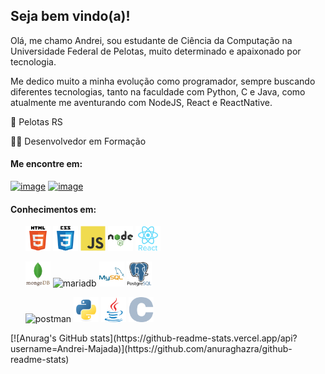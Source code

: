 ## Seja bem vindo(a)!

Olá, me chamo Andrei, sou estudante de Ciência da Computação na Universidade Federal de Pelotas, muito determinado e apaixonado por tecnologia. 

Me dedico muito a minha evolução como programador, sempre buscando diferentes tecnologias, tanto na faculdade com Python, C e Java, como atualmente me aventurando com NodeJS, React e ReactNative.

 📍   Pelotas RS
 
👨‍💻 Desenvolvedor em Formação

#### Me encontre em: 
[![image](https://img.shields.io/badge/LinkedIn-0077B5?style=for-the-badge&logo=linkedin&logoColor=white)](https://www.linkedin.com/in/asmajada)        [![image](https://img.shields.io/badge/Gmail-D14836?style=for-the-badge&logo=gmail&logoColor=white)](mailto:andreimajada@gmail.com)

#### Conhecimentos em:
<ul>
 <img src="https://raw.githubusercontent.com/devicons/devicon/master/icons/html5/html5-original-wordmark.svg" alt="html5" width="40" height="40"/>  
 <img src="https://raw.githubusercontent.com/devicons/devicon/master/icons/css3/css3-original-wordmark.svg" alt="css3" width="40" height="40"/>
   <img src="https://raw.githubusercontent.com/devicons/devicon/master/icons/javascript/javascript-original.svg" alt="javascript" width="40" height="40"/>  
     <img src="https://raw.githubusercontent.com/devicons/devicon/master/icons/nodejs/nodejs-original-wordmark.svg" alt="nodejs" width="40" height="40"/> 
   <img src="https://raw.githubusercontent.com/devicons/devicon/master/icons/react/react-original-wordmark.svg" alt="react" width="40" height="40"/>
</ul>
<ul>
   <img src="https://raw.githubusercontent.com/devicons/devicon/master/icons/mongodb/mongodb-original-wordmark.svg" alt="mongodb" width="40" height="40"/> 
  <img src="https://www.vectorlogo.zone/logos/mariadb/mariadb-icon.svg" alt="mariadb" width="40" height="40"/> 
  <img src="https://raw.githubusercontent.com/devicons/devicon/master/icons/mysql/mysql-original-wordmark.svg" alt="mysql" width="40" height="40"/>  
   <img src="https://raw.githubusercontent.com/devicons/devicon/master/icons/postgresql/postgresql-original-wordmark.svg" alt="postgresql" width="40" height="40"/>  
</ul>
<ul>
   <img src="https://www.vectorlogo.zone/logos/getpostman/getpostman-icon.svg" alt="postman" width="40" height="40"/>  
   <img src="https://raw.githubusercontent.com/devicons/devicon/master/icons/python/python-original.svg" alt="python" width="40" height="40"/> 
   <img src="https://raw.githubusercontent.com/devicons/devicon/master/icons/java/java-original.svg" alt="java" width="40" height="40"/> 
   <img src="https://raw.githubusercontent.com/devicons/devicon/master/icons/c/c-original.svg" alt="c" width="40" height="40"/>
</ul>
[![Anurag's GitHub stats](https://github-readme-stats.vercel.app/api?username=Andrei-Majada)](https://github.com/anuraghazra/github-readme-stats)

